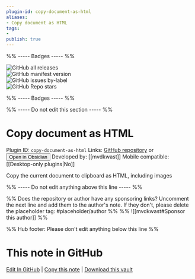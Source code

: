 ```yaml
---
plugin-id: copy-document-as-html
aliases:
- Copy document as HTML
tags: 
- 
publish: true
---
```


%% ----- Badges ----- %%

![GitHub all releases](https://img.shields.io/github/downloads/mvdkwast/obsidian-copy-as-html/total?color=573E7A&logo=github&style=for-the-badge)   
![GitHub manifest version](https://img.shields.io/github/manifest-json/v/mvdkwast/obsidian-copy-as-html?color=573E7A&logo=github&style=for-the-badge)   
![GitHub issues by-label](https://img.shields.io/github/issues/mvdkwast/obsidian-copy-as-html/help%20wanted?color=573E7A&logo=github&style=for-the-badge)   
![GitHub Repo stars](https://img.shields.io/github/stars/mvdkwast/obsidian-copy-as-html?color=573E7A&logo=github&style=for-the-badge)

%% ----- Badges ----- %%

%% ----- Do not edit this section ----- %%

# Copy document as HTML

Plugin ID: `copy-document-as-html`
Links: [GitHub repository](https://github.com/mvdkwast/obsidian-copy-as-html) or [<button id=HH>Open in Obsidian</button>](obsidian://show-plugin?id=copy-document-as-html)
Developed by: [[mvdkwast]]
Mobile compatible: [[Desktop-only plugins|No]]

Copy the current document to clipboard as HTML, including images

%% ----- Do not edit anything above this line ----- %% 

%% Does the repository or author have any sponsoring links? Uncomment the next line and add them to the author's note. If they don't, please delete the placeholder tag: #placeholder/author %%
%% ![[mvdkwast#Sponsor this author]] %%

%% Hub footer: Please don't edit anything below this line %%

# This note in GitHub

<span class="git-footer">[Edit In GitHub](https://github.dev/obsidian-community/obsidian-hub/blob/main/02%20-%20Community%20Expansions/02.05%20All%20Community%20Expansions/Plugins/copy-document-as-html.md "git-hub-edit-note") | [Copy this note](https://raw.githubusercontent.com/obsidian-community/obsidian-hub/main/02%20-%20Community%20Expansions/02.05%20All%20Community%20Expansions/Plugins/copy-document-as-html.md "git-hub-copy-note") | [Download this vault](https://github.com/obsidian-community/obsidian-hub/archive/refs/heads/main.zip "git-hub-download-vault") </span>
